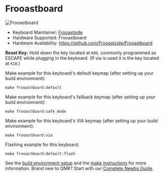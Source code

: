 # Frooastboard

![Frooastboard](https://i.imgur.com/f26O8JLh.jpg)

* Keyboard Maintainer: [Frooastside](https://github.com/frooastside)
* Hardware Supported: Frooastboard
* Hardware Availability: https://github.com/Frooastside/Frooastboard

**Reset Key:** Hold down the key located at `K00`, commonly programmed as ESCAPE while plugging in the keyboard. (If via is used it is the key located at `K10`.)

Make example for this keyboard's default keymap (after setting up your build environment):

    make frooastboard:default

Make example for this keyboard's fallback keymap (after setting up your build environment):

    make frooastboard:safe_mode

Make example for this keyboard's VIA keymap (after setting up your build environment):

    make frooastboard:via

Flashing example for this keyboard:

    make frooastboard:default:flash

See the [build environment setup](https://docs.qmk.fm/#/getting_started_build_tools) and the [make instructions](https://docs.qmk.fm/#/getting_started_make_guide) for more information. Brand new to QMK? Start with our [Complete Newbs Guide](https://docs.qmk.fm/#/newbs).
